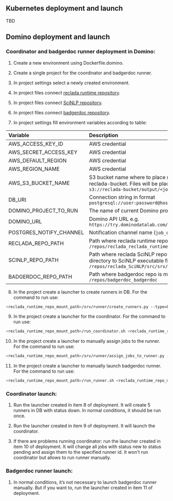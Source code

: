 ## Kubernetes deployment and launch

TBD

## Domino deployment and launch
### Coordinator and badgerdoc runner deployment in Domino:

1. Create a new environment using Dockerfile.domino.

2. Create a single project for the coordinator and badgerdoc runner.

3. In project settings select a newly created environment.

4. In project files connect [reclada runtime repository](https://github.com/reclada/reclada.runtime).

5. In project files connect [SciNLP repository](https://github.com/reclada/SciNLP).

6. In project files connect [badgerdoc repository](https://github.com/badgerdoc/badgerdoc).

7. In project settings fill environment variables according to table:

| Variable | Description |
| :------------- | :------------- |
| AWS_ACCESS_KEY_ID | AWS credential |
| AWS_SECRET_ACCESS_KEY | AWS credential |
| AWS_DEFAULT_REGION | AWS credential |
| AWS_REGION_NAME | AWS credential |
| AWS_S3_BUCKET_NAME | S3 bucket name where to place results e.g. reclada-bucket. Files will be placed to `s3://reclada-bucket/output/<job_id>/` |
| DB_URI | Connection string in format `postgresql://user:password@host:port/database` |
| DOMINO_PROJECT_TO_RUN | The name of current Domino project |
| DOMINO_URL | Domino API URL e.g. `https://try.dominodatalab.com/v1/` |
| POSTGRES_NOTIFY_CHANNEL | Notification channel name (`job_created`) |
| RECLADA_REPO_PATH | Path where reclada runtime repo is mounted e.g. `/repos/reclada_reclada_runtime` |
| SCINLP_REPO_PATH | Path where reclada SciNLP repo is mounted plus directory to SciNLP executable file e.g. `/repos/reclada_SciNLP/src/srv/lite` |
| BADGERDOC_REPO_PATH | Path where badgerdoc repo is mounted e.g. `/repos/badgerdoc_badgerdoc` |

8. In the project create a launcher to create runners in DB. For the command to run use:
```bash
<reclada_runtime_repo_mount_path>/srv/runner/create_runners.py --type=DOMINO
```

9. In the project create a launcher for the coordinator. For the command to run use:
```bash
<reclada_runtime_repo_mount_path>/run_coordinator.sh <reclada_runtime_repo_mount_path>
```

10. In the project create a launcher to manually assign jobs to the runner. For the command to run use:
```bash
<reclada_runtime_repo_mount_path>/srv/runner/assign_jobs_to_runner.py --type=DOMINO --runner-id=<runner_id>
```
11. In the project create a launcher to manually launch badgerdoc runner. For the command to run use:
```bash
<reclada_runtime_repo_mount_path>/run_runner.sh <reclada_runtime_repo_mount_path> <runner_id>
```

### Coordinator launch:

1. Run the launcher created in item 8 of deployment. It will create 5 runners in DB with status down. In normal conditions, it should be run once.

2. Run the launcher created in item 9 of deployment. It will launch the coordinator.

3. If there are problems running coordinator: run the launcher created in item 10 of deployment. It will change all jobs with status new to status pending and assign them to the specified runner id. It won't run coordinator but allows to run runner manually.

### Badgerdoc runner launch:

1. In normal conditions, it’s not necessary to launch badgerdoc runner manually. But if you want to, run the launcher created in item 11 of deployment.
